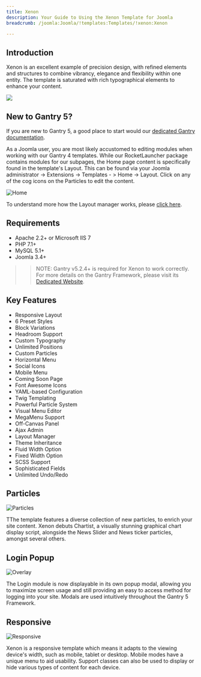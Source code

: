 ```yaml
---
title: Xenon
description: Your Guide to Using the Xenon Template for Joomla
breadcrumb: /joomla:Joomla/!templates:Templates/!xenon:Xenon

---
```


Introduction
-----

Xenon is an excellent example of precision design, with refined elements and structures to combine vibrancy, elegance and flexibility within one entity. The template is saturated with rich typographical elements to enhance your content.

![](assets/xenon.jpeg)

New to Gantry 5?
-----
If you are new to Gantry 5, a good place to start would our [dedicated Gantry documentation](http://docs.gantry.org).

As a Joomla user, you are most likely accustomed to editing modules when working with our Gantry 4 templates. While our RocketLauncher package contains modules for our subpages, the Home page content is specifically found in the template's Layout. This can be found via your Joomla administrator -> Extensions -> Templates - > Home -> Layout. Click on any of the cog icons on the Particles to edit the content.

![Home](home.jpg)

To understand more how the Layout manager works, please [click here](http://docs.gantry.org/gantry5/configure/layout-manager). 

Requirements
-----

* Apache 2.2+ or Microsoft IIS 7
* PHP 7.1+ 
* MySQL 5.1+
* Joomla 3.4+

>> NOTE: Gantry v5.2.4+ is required for Xenon to work correctly. For more details on the Gantry Framework, please visit its [Dedicated Website](http://gantry.org).

Key Features
-----

* Responsive Layout
* 6 Preset Styles
* Block Variations
* Headroom Support
* Custom Typography
* Unlimited Positions
* Custom Particles
* Horizontal Menu
* Social Icons
* Mobile Menu
* Coming Soon Page
* Font Awesome Icons
* YAML-based Configuration
* Twig Templating
* Powerful Particle System
* Visual Menu Editor
* MegaMenu Support
* Off-Canvas Panel
* Ajax Admin
* Layout Manager
* Theme Inheritance
* Fluid Width Option
* Fixed Width Option
* SCSS Support
* Sophisticated Fields
* Unlimited Undo/Redo

## Particles

![Particles](ft-2.jpg)

TThe template features a diverse collection of new particles, to enrich your site content. Xenon debuts Chartist, a visually stunning graphical chart display script, alongside the News Slider and News ticker particles, amongst several others.

## Login Popup

![Overlay](ft-3.jpg)

The Login module is now displayable in its own popup modal, allowing you to maximize screen usage and still providing an easy to access method for logging into your site. Modals are used intuitively throughout the Gantry 5 Framework.

## Responsive

![Responsive](ft-4.jpg)

Xenon is a responsive template which means it adapts to the viewing device's width, such as mobile, tablet or desktop. Mobile modes have a unique menu to aid usability. Support classes can also be used to display or hide various types of content for each device.
